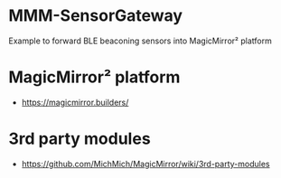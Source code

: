 # MMM-SensorGateway
Example to forward BLE beaconing sensors into MagicMirror² platform

# MagicMirror² platform
* https://magicmirror.builders/

# 3rd party modules
* https://github.com/MichMich/MagicMirror/wiki/3rd-party-modules
